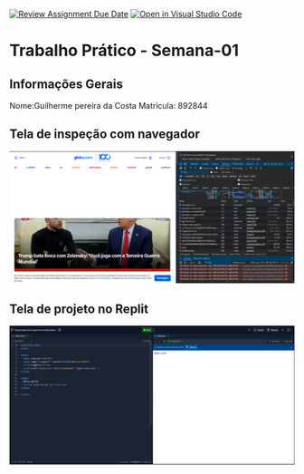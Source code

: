 [![Review Assignment Due Date](https://classroom.github.com/assets/deadline-readme-button-22041afd0340ce965d47ae6ef1cefeee28c7c493a6346c4f15d667ab976d596c.svg)](https://classroom.github.com/a/Ue6hVgM5)
[![Open in Visual Studio Code](https://classroom.github.com/assets/open-in-vscode-2e0aaae1b6195c2367325f4f02e2d04e9abb55f0b24a779b69b11b9e10269abc.svg)](https://classroom.github.com/online_ide?assignment_repo_id=18229656&assignment_repo_type=AssignmentRepo)
# Trabalho Prático - Semana-01

## Informações Gerais
Nome:Guilherme pereira da Costa
Matricula: 892844 

## Tela de inspeção com navegador
![](https://raw.githubusercontent.com/ICEI-DIW/trabalho-pratico-semana-01-Guilpc/refs/heads/main/Network.png)

## Tela de projeto no Replit
![](https://raw.githubusercontent.com/ICEI-DIW/trabalho-pratico-semana-01-Guilpc/refs/heads/main/replit.png)
